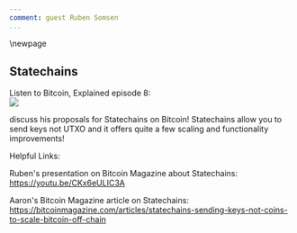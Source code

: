 ```yaml
---
comment: guest Ruben Somsen
...
```

\newpage
## Statechains

Listen to Bitcoin, Explained episode 8:\
![](qr/08.png)

discuss his proposals for Statechains on Bitcoin! Statechains allow you to send keys not UTXO and it offers quite a few scaling and functionality improvements!

Helpful Links:

Ruben's presentation on Bitcoin Magazine about Statechains: https://youtu.be/CKx6eULIC3A

Aaron's Bitcoin Magazine article on Statechains: https://bitcoinmagazine.com/articles/statechains-sending-keys-not-coins-to-scale-bitcoin-off-chain
